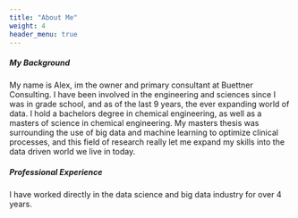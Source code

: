 ```yaml
---
title: "About Me"
weight: 4
header_menu: true
---
```


<!-- ![Jane Doe](images/happy-ethnic-woman-sitting-at-table-with-laptop-3769021.jpg) -->

##### My Background

My name is Alex, im the owner and primary consultant at Buettner Consulting. I have been involved in the engineering and sciences since I was in grade school, and as of the last 9 years, the ever expanding world of data. I hold a bachelors degree in chemical engineering, as well as a masters of science in chemical engineering. My masters thesis was surrounding the use of big data and machine learning to optimize clinical processes, and this field of research really let me expand my skills into the data driven world we live in today.

##### Professional Experience
<!-- 


###### Education
Bachelors of Chemical Engineering - University of Nevada, Reno - 2016

Master of Science in Chemical Engineering - University of Nevada, Reno - 2018

###### Work
Big Data Developer at Everis - Birmingham, AL - 2019-2020

Senior Systems Programmer at BBVA USA - Birmingham, AL - 2020-Present

 -->

I have worked directly in the data science and big data industry for over 4 years.
